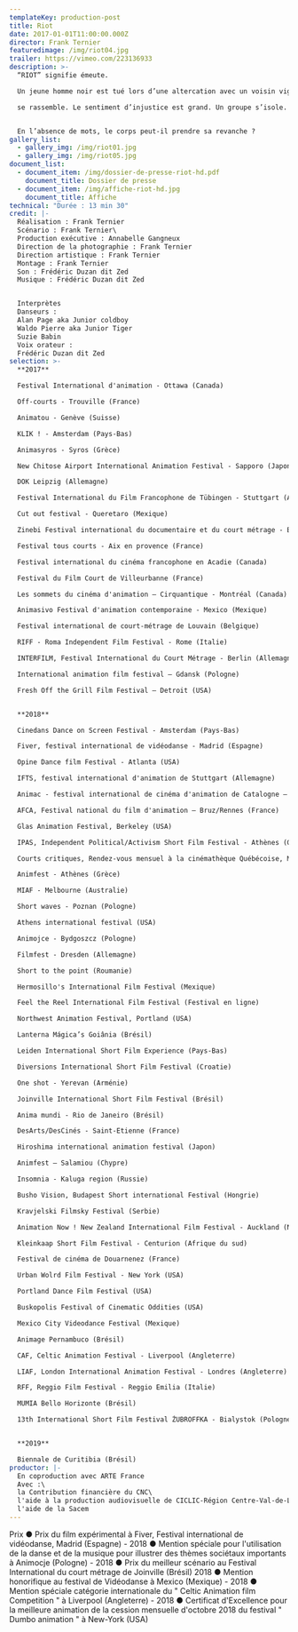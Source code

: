 ```yaml
---
templateKey: production-post
title: Riot
date: 2017-01-01T11:00:00.000Z
director: Frank Ternier
featuredimage: /img/riot04.jpg
trailer: https://vimeo.com/223136933
description: >-
  “RIOT” signifie émeute.

  Un jeune homme noir est tué lors d’une altercation avec un voisin vigilant et la police. Une foule indignée

  se rassemble. Le sentiment d’injustice est grand. Un groupe s’isole. L’émotion engendre l’émeute.... 


  En l’absence de mots, le corps peut-il prendre sa revanche ?
gallery_list:
  - gallery_img: /img/riot01.jpg
  - gallery_img: /img/riot05.jpg
document_list:
  - document_item: /img/dossier-de-presse-riot-hd.pdf
    document_title: Dossier de presse
  - document_item: /img/affiche-riot-hd.jpg
    document_title: Affiche
technical: "Durée : 13 min 30"
credit: |-
  Réalisation : Frank Ternier
  Scénario : Frank Ternier\
  Production exécutive : Annabelle Gangneux
  Direction de la photographie : Frank Ternier
  Direction artistique : Frank Ternier
  Montage : Frank Ternier
  Son : Frédéric Duzan dit Zed
  Musique : Frédéric Duzan dit Zed


  Interprètes
  Danseurs :
  Alan Page aka Junior coldboy
  Waldo Pierre aka Junior Tiger
  Suzie Babin
  Voix orateur :
  Frédéric Duzan dit Zed
selection: >-
  **2017**

  Festival International d'animation - Ottawa (Canada)

  Off-courts - Trouville (France)

  Animatou - Genève (Suisse)

  KLIK ! - Amsterdam (Pays-Bas)

  Animasyros - Syros (Grèce)

  New Chitose Airport International Animation Festival - Sapporo (Japon)

  DOK Leipzig (Allemagne)

  Festival International du Film Francophone de Tübingen - Stuttgart (Allemagne)

  Cut out festival - Queretaro (Mexique)

  Zinebi Festival international du documentaire et du court métrage - Bilbao (Espagne)

  Festival tous courts - Aix en provence (France)

  Festival international du cinéma francophone en Acadie (Canada)

  Festival du Film Court de Villeurbanne (France)

  Les sommets du cinéma d'animation – Cirquantique - Montréal (Canada)

  Animasivo Festival d'animation contemporaine - Mexico (Mexique)

  Festival international de court-métrage de Louvain (Belgique)

  RIFF - Roma Independent Film Festival - Rome (Italie)

  INTERFILM, Festival International du Court Métrage - Berlin (Allemagne)

  International animation film festival – Gdansk (Pologne)

  Fresh Off the Grill Film Festival – Detroit (USA)


  **2018**

  Cinedans Dance on Screen Festival - Amsterdam (Pays-Bas)

  Fiver, festival international de vidéodanse - Madrid (Espagne)

  Opine Dance film Festival - Atlanta (USA)

  IFTS, festival international d'animation de Stuttgart (Allemagne)

  Animac - festival international de cinéma d'animation de Catalogne – Barcelone (Espagne)

  AFCA, Festival national du film d'animation – Bruz/Rennes (France)

  Glas Animation Festival, Berkeley (USA)

  IPAS, Independent Political/Activism Short Film Festival - Athènes (Grèce)

  Courts critiques, Rendez-vous mensuel à la cinémathèque Québécoise, Montréal (Canada)

  Animfest - Athènes (Grèce)

  MIAF - Melbourne (Australie)

  Short waves - Poznan (Pologne)

  Athens international festival (USA)

  Animojce - Bydgoszcz (Pologne)

  Filmfest - Dresden (Allemagne)

  Short to the point (Roumanie)

  Hermosillo's International Film Festival (Mexique)

  Feel the Reel International Film Festival (Festival en ligne)

  Northwest Animation Festival, Portland (USA)

  Lanterna Mágica’s Goiânia (Brésil)

  Leiden International Short Film Experience (Pays-Bas)

  Diversions International Short Film Festival (Croatie)

  One shot - Yerevan (Arménie)

  Joinville International Short Film Festival (Brésil)

  Anima mundi - Rio de Janeiro (Brésil)

  DesArts/DesCinés - Saint-Etienne (France)

  Hiroshima international animation festival (Japon)

  Animfest – Salamiou (Chypre)

  Insomnia - Kaluga region (Russie)

  Busho Vision, Budapest Short international Festival (Hongrie)

  Kravjelski Filmsky Festival (Serbie)

  Animation Now ! New Zealand International Film Festival - Auckland (Nouvelle-Zélande)

  Kleinkaap Short Film Festival - Centurion (Afrique du sud)

  Festival de cinéma de Douarnenez (France)

  Urban Wolrd Film Festival - New York (USA)

  Portland Dance Film Festival (USA)

  Buskopolis Festival of Cinematic Oddities (USA)

  Mexico City Videodance Festival (Mexique)

  Animage Pernambuco (Brésil)

  CAF, Celtic Animation Festival - Liverpool (Angleterre)

  LIAF, London International Animation Festival - Londres (Angleterre)

  RFF, Reggio Film Festival - Reggio Emilia (Italie)

  MUMIA Bello Horizonte (Brésil)

  13th International Short Film Festival ŻUBROFFKA - Bialystok (Pologne)


  **2019**

  Biennale de Curitibia (Brésil)
productor: |-
  En coproduction avec ARTE France
  Avec :\
  la Contribution financière du CNC\
  l'aide à la production audiovisuelle de CICLIC-Région Centre-Val-de-Loire\
  l'aide de la Sacem
---
```

Prix
● Prix du film expérimental à Fiver, Festival international de vidéodanse, Madrid (Espagne) -
2018
● Mention spéciale pour l'utilisation de la danse et de la musique pour illustrer des thèmes
sociétaux importants à Animocje (Pologne) - 2018
● Prix du meilleur scénario au Festival International du court métrage de Joinville (Brésil) 2018
● Mention honorifique au festival de Vidéodanse à Mexico (Mexique) - 2018
● Mention spéciale catégorie internationale du " Celtic Animation film Competition " à Liverpool
(Angleterre) - 2018
● Certificat d'Excellence pour la meilleure animation de la cession mensuelle d'octobre 2018
du festival " Dumbo animation " à New-York (USA)